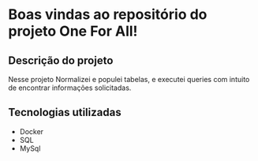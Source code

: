 # Boas vindas ao repositório do projeto One For All!
## Descrição do projeto
Nesse projeto Normalizei e populei tabelas, e executei queries com intuito de encontrar informações solicitadas.

## Tecnologias utilizadas
- Docker
- SQL
- MySql

